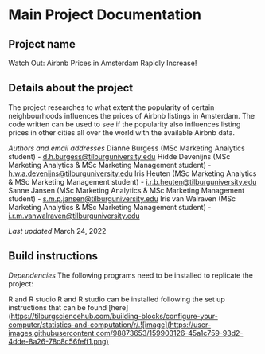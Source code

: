 Main Project Documentation
=============================================================================

Project name
------------
Watch Out: Airbnb Prices in Amsterdam Rapidly Increase!

Details about the project
------------
The project researches to what extent the popularity of certain neighbourhoods influences the prices of Airbnb listings in Amsterdam. The code written can be used to see if the popularity also influences listing prices in other cities all over the world with the available Airbnb data.

*Authors and email addresses*
Dianne Burgess (MSc Marketing Analytics student) - d.h.burgess@tilburguniversity.edu 
Hidde Devenijns (MSc Marketing Analytics & MSc Marketing Management student) - h.w.a.devenijns@tilburguniversity.edu 
Iris Heuten (MSc Marketing Analytics & MSc Marketing Management student) - i.r.b.heuten@tilburguniversity.edu 
Sanne Jansen (MSc Marketing Analytics & MSc Marketing Management student) - s.m.p.jansen@tilburguniversity.edu 
Iris van Walraven (MSc Marketing Analytics & MSc Marketing Management student) - i.r.m.vanwalraven@tilburguniversity.edu

*Last updated*
March 24, 2022

Build instructions
---------------

*Dependencies*
The following programs need to be installed to replicate the project:

R and R studio
  R and R studio can be installed following the set up instructions that can be found [here](https://tilburgsciencehub.com/building-blocks/configure-your-computer/statistics-and-computation/r/.![image](https://user-images.githubusercontent.com/98873653/159903126-45a1c759-93d2-4dde-8a26-78c8c56feff1.png)
